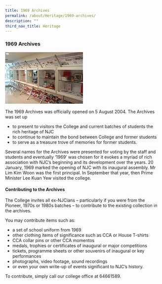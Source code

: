 ```yaml
---
title: 1969 Archives
permalink: /about/Heritage/1969-archives/
description: ""
third_nav_title: Heritage
---
```

### 1969 Archives

<img src="/images/heritage1.png" 
     style="width:50%">

The 1969 Archives was officially opened on 5 August 2004. The Archives was set up

*   to present to visitors the College and current batches of students the rich heritage of NJC
*   to continue to maintain the bond between College and former students
*   to serve as a treasure trove of memories for former students.

Several names for the Archives were presented for voting by the staff and students and eventually ‘1969’ was chosen for it evokes a myriad of rich association with NJC’s beginning and its development over the years. 20 January, 1969 marked the opening of NJC with its inaugural assembly. Mr Lim Kim Woon was the first principal. In September that year, then Prime Minister Lee Kuan Yew visited the college.

#### Contributing to the Archives

The College invites all ex-NJCians – particularly if you were from the Pioneer, 1970s or 1980s batches – to contribute to the existing collection in the archives.

You may contribute items such as:

*   a set of school uniform from 1969
*   other clothing items of significance such as CCA or House T-shirts
*   CCA collar pins or other CCA momentos
*   medals, trophies or certificates of inaugural or major competitions
*   tickets, programme sheets or other souvenirs of inaugural or key performances
*   photographs, video footage, sound recordings
*   or even your own write-up of events significant to NJC’s history.

To contribute, simply call our college office at 64661589.